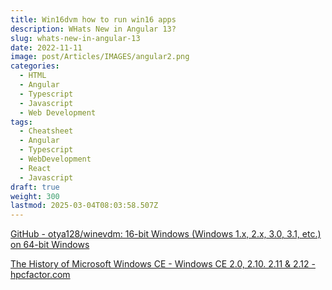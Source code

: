 ```yaml
---
title: Win16dvm how to run win16 apps
description: WHats New in Angular 13?
slug: whats-new-in-angular-13
date: 2022-11-11
image: post/Articles/IMAGES/angular2.png
categories:
  - HTML
  - Angular
  - Typescript
  - Javascript
  - Web Development
tags:
  - Cheatsheet
  - Angular
  - Typescript
  - WebDevelopment
  - React
  - Javascript
draft: true
weight: 300
lastmod: 2025-03-04T08:03:58.507Z
---
```

[GitHub - otya128/winevdm: 16-bit Windows (Windows 1.x, 2.x, 3.0, 3.1, etc.) on 64-bit Windows](https://github.com/otya128/winevdm)

[The History of Microsoft Windows CE - Windows CE 2.0, 2.10. 2.11 & 2.12 - hpcfactor.com](https://www.hpcfactor.com/support/windowsce/history/ce2/)
